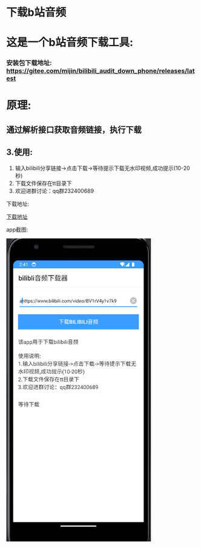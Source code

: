 # 下载b站音频

# 这是一个b站音频下载工具:

### 安装包下载地址: https://gitee.com/mijin/bilibili_audit_down_phone/releases/latest

# 原理:

## 通过解析接口获取音频链接，执行下载




## 3.使用:
1. 输入bilibili分享链接->点击下载->等待提示下载无水印视频,成功提示(10-20秒)
2. 下载文件保存在tt目录下
3. 欢迎进群讨论：qq群232400689




下载地址:

 [下载地址]( https://gitee.com/mijin/bilibili_audit_down_phone/releases/latest)

app截图:

![app主页截图](./resource/1.png)